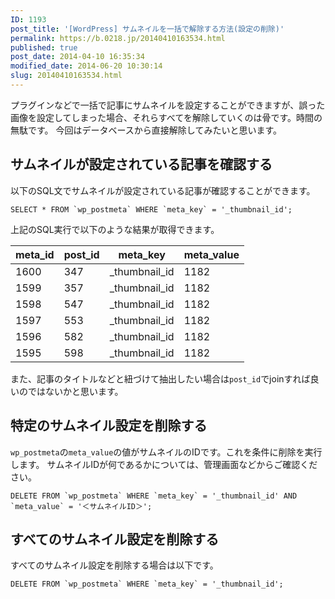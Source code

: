 ```yaml
---
ID: 1193
post_title: '[WordPress] サムネイルを一括で解除する方法(設定の削除)'
permalink: https://b.0218.jp/20140410163534.html
published: true
post_date: 2014-04-10 16:35:34
modified_date: 2014-06-20 10:30:14
slug: 20140410163534.html
---
```

プラグインなどで一括で記事にサムネイルを設定することができますが、誤った画像を設定してしまった場合、それらすべてを解除していくのは骨です。時間の無駄です。
今回はデータベースから直接解除してみたいと思います。
<!--more-->

<h2>サムネイルが設定されている記事を確認する</h2>

以下のSQL文でサムネイルが設定されている記事が確認することができます。

<pre><code class="language-sql">SELECT * FROM `wp_postmeta` WHERE `meta_key` = '_thumbnail_id';
</code></pre>

上記のSQL実行で以下のような結果が取得できます。

<table class="table table-bordered"><thead><tr><th>meta_id</th><th>post_id</th><th>meta_key</th><th>meta_value</th></tr></thead><tbody><tr><td>1600</td><td>347</td><td>_thumbnail_id</td><td>1182</td></tr><tr><td>1599</td><td>357</td><td>_thumbnail_id</td><td>1182</td></tr><tr><td>1598</td><td>547</td><td>_thumbnail_id</td><td>1182</td></tr><tr><td>1597</td><td>553</td><td>_thumbnail_id</td><td>1182</td></tr><tr><td>1596</td><td>582</td><td>_thumbnail_id</td><td>1182</td></tr><tr><td>1595</td><td>598</td><td>_thumbnail_id</td><td>1182</td></tr></tbody></table>

また、記事のタイトルなどと紐づけて抽出したい場合は<code>post_id</code>でjoinすれば良いのではないかと思います。

<h2>特定のサムネイル設定を削除する</h2>

<code>wp_postmeta</code>の<code>meta_value</code>の値がサムネイルのIDです。これを条件に削除を実行します。
サムネイルIDが何であるかについては、管理画面などからご確認ください。

<pre><code class="language-sql">DELETE FROM `wp_postmeta` WHERE `meta_key` = '_thumbnail_id' AND `meta_value` = '＜サムネイルID＞';
</code></pre>

<h2>すべてのサムネイル設定を削除する</h2>

すべてのサムネイル設定を削除する場合は以下です。

<pre><code class="language-sql">DELETE FROM `wp_postmeta` WHERE `meta_key` = '_thumbnail_id';
</code></pre>